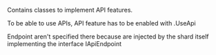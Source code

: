 ﻿Contains classes to implement API features.

To be able to use APIs, API feature has to be enabled with .UseApi

Endpoint aren't specified there because are injected by the shard itself implementing the interface IApiEndpoint